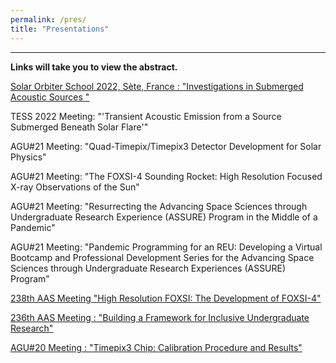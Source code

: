 ```yaml
---
permalink: /pres/
title: "Presentations"
---
```

<hr>
<b>Links will take you to view the abstract.</b>

<a href="https://solarorbiter.sciencesconf.org/resource/page/id/7"> Solar Orbiter School 2022, S&egrave;te, France : "Investigations in Submerged Acoustic Sources " </a> 

TESS 2022 Meeting: "'Transient Acoustic Emission from a Source Submerged Beneath Solar Flare'" 

  
AGU#21 Meeting: "Quad-Timepix/Timepix3 Detector Development for Solar Physics"  


AGU#21 Meeting: "The FOXSI-4 Sounding Rocket: High Resolution Focused X-ray Observations of the Sun" 


AGU#21 Meeting: "Resurrecting the Advancing Space Sciences through Undergraduate Research Experience (ASSURE) Program in the Middle of a Pandemic" 

AGU#21 Meeting: "Pandemic Programming for an REU: Developing a Virtual Bootcamp and Professional Development Series for the Advancing Space Sciences through Undergraduate Research Experiences (ASSURE) Program" 

<a href="https://ui.adsabs.harvard.edu/abs/2021AAS...23831301G/abstract">238th AAS Meeting "High Resolution FOXSI: The Development of FOXSI-4" </a> 

<a href="https://ui.adsabs.harvard.edu/abs/2020AAS...23633902P/abstract">236th AAS Meeting : "Building a Framework for Inclusive Undergraduate Research"</a> 

<a href="https://ui.adsabs.harvard.edu/abs/2020AGUFMSH0480014P/abstract">AGU#20 Meeting : "Timepix3 Chip: Calibration Procedure and Results"</a>

   
